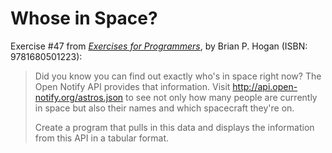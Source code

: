 # Whose in Space?

Exercise #47 from [*Exercises for Programmers*](https://pragprog.com/titles/bhwb/exercises-for-programmers/), by Brian P. Hogan (ISBN: 9781680501223):

> Did you know you can find out exactly who's in space right now?
> The Open Notify API provides that information. Visit
> <http://api.open-notify.org/astros.json> to see not only how many
> people are currently in space but also their names and which
> spacecraft they're on.
>
> Create a program that pulls in this data and displays the
information from this API in a tabular format.
